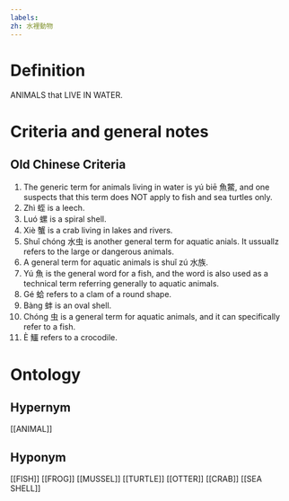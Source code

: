 ```yaml
---
labels: 
zh: 水裡動物
---
```


# Definition
ANIMALS that LIVE IN WATER.
# Criteria and general notes
## Old Chinese Criteria
1. The generic term for animals living in water is yú biē 魚鱉, and one suspects that this term does NOT apply to fish and sea turtles only.
2. Zhì 蛭 is a leech.
3. Luó 螺 is a spiral shell.
4. Xiè 蟹 is a crab living in lakes and rivers.
5. Shuǐ chóng 水虫 is another general term for aquatic anials. It ussuallz refers to the large or dangerous animals.
6. A general term for aquatic animals is shuǐ zú 水族.
7. Yú 魚 is the general word for a fish, and the word is also used as a technical term referring generally to aquatic animals.
8. Gé 蛤 refers to a clam of a round shape.
9. Bàng 蚌 is an oval shell.
10. Chóng 虫 is a general term for aquatic animals, and it can specifically refer to a fish.
11. È 鱷 refers to a crocodile.
# Ontology

## Hypernym
[[ANIMAL]]
## Hyponym
[[FISH]]
[[FROG]]
[[MUSSEL]]
[[TURTLE]]
[[OTTER]]
[[CRAB]]
[[SEA SHELL]]
